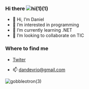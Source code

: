 

### Hi there  ![hi(1)(1)](https://user-images.githubusercontent.com/75579211/134338661-c6f9479e-96b0-4457-9414-c1f6bac7c584.gif)


- 👋 Hi, I’m Daniel
- 👀 I’m interested in programming
- 🌱 I’m currently learning .NET
- 💞️ I’m looking to collaborate on TIC

### Where to find me

  - [Twiter](https://twiter.com/delriomovil80)
  
  - 📫 dandevrio@gmail.com



![gobbleotron(3)](https://user-images.githubusercontent.com/75579211/134338957-5543d274-589f-49e1-8b35-0e46b888fcd1.gif)



<!---
Danubio80/Danubio80 is a ✨ special ✨ repository because its `README.md` (this file) appears on your GitHub profile.
You can click the Preview link to take a look at your changes.
--->

